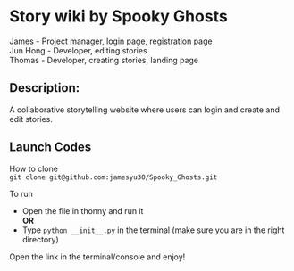 # Story wiki by Spooky Ghosts
James - Project manager, login page, registration page  
Jun Hong - Developer, editing stories   
Thomas - Developer, creating stories, landing page 

## Description:  
A collaborative storytelling website where users can login and create and edit stories. 

## Launch Codes
How to clone  
```git clone git@github.com:jamesyu30/Spooky_Ghosts.git```  

To run  
* Open the file in thonny and run it  
**OR**
* Type ```python __init__.py``` in the terminal (make sure you are in the right directory)  

Open the link in the terminal/console and enjoy!

